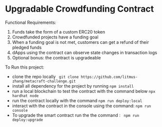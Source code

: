 # Upgradable Crowdfunding Contract

Functional Requirements:
1. Funds take the form of a custom ERC20 token
2. Crowdfunded projects have a funding goal
3. When a funding goal is not met, customers can get a refund of their pledged funds
4. dApps using the contract can observe state changes in transaction logs
5. Optional bonus: the contract is upgradeable

To Run this project:
-  clone the repo locally 
  ` 
  git clone https://github.com/litmus-zhang/metacraft-challenge.git
  `
-  install all dependency for the project by running 
  `
  npm install
  `
- run a local blockchain to test the contract with the command below
 `
 npx hardhat node
 `
- run the contract locally with the command
  `
  npm run deploy:local
  `
- interact with the contract in the console using the command:
 `
 npm run console
 `
- To upgrade the smart contract run the the command : ` npm run deploy:upgrade`
